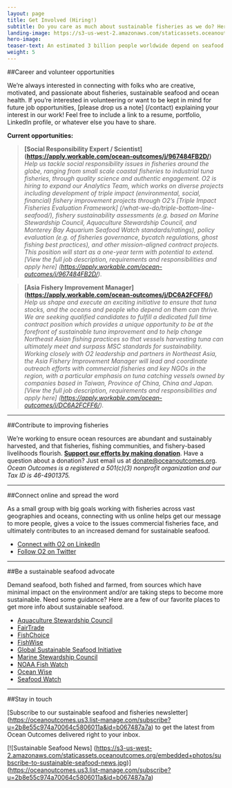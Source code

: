 ```yaml
---
layout: page 
title: Get Involved (Hiring!)
subtitle: Do you care as much about sustainable fisheries as we do? Here are a few ways to contribute.
landing-image: https://s3-us-west-2.amazonaws.com/staticassets.oceanoutcomes.org/rollover+images/join-our-team-rollover.jpg
hero-image:
teaser-text: An estimated 3 billion people worldwide depend on seafood as their primary source of protein. Seafood plays a vital role in food security, ocean health, and local economies. Here’s what you can do to get involved and support more sustainable fisheries.
weight: 5
---
```

##Career and volunteer opportunities

We’re always interested in connecting with folks who are creative, motivated, and passionate about fisheries, sustainable seafood and ocean health. If you’re interested in volunteering or want to be kept in mind for future job opportunities, [please drop us a note] (/contact) explaining your interest in our work! Feel free to include a link to a resume, portfolio, LinkedIn profile, or whatever else you have to share.

**Current opportunities:**  

> **[Social Responsibility Expert / Scientist] (https://apply.workable.com/ocean-outcomes/j/967484FB2D/)**  
> *Help us tackle social responsibility issues in fisheries around the globe, ranging from small scale coastal fisheries to industrial tuna fisheries, through quality science and authentic engagement. O2 is hiring to expand our Analytics Team, which works on diverse projects including development of triple impact (environmental, social, financial) fishery improvement projects through O2’s [Triple Impact Fisheries Evaluation Framework] (/what-we-do/triple-bottom-line-seafood/), fishery sustainability assessments (e.g. based on Marine Stewardship Council, Aquaculture Stewardship Council, and Monterey Bay Aquarium Seafood Watch standards/ratings), policy evaluation (e.g. of fisheries governance, bycatch regulations, ghost fishing best practices), and other mission-aligned contract projects. This position will start as a one-year term with potential to extend. [View the full job description, requirements and responsibilities and apply here] (https://apply.workable.com/ocean-outcomes/j/967484FB2D/).* 

> **[Asia Fishery Improvement Manager] (https://apply.workable.com/ocean-outcomes/j/DC6A2FCFF6/)**  
> *Help us shape and execute an exciting initiative to ensure that tuna stocks, and the oceans and people who depend on them can thrive. We are seeking qualified candidates to fulfill a dedicated full time contract position which provides a unique opportunity to be at the forefront of sustainable tuna improvement and to help change Northeast Asian fishing practices so that vessels harvesting tuna can ultimately meet and surpass MSC standards for sustainability. Working closely with O2 leadership and partners in Northeast Asia, the Asia Fishery Improvement Manager will lead and coordinate outreach efforts with commercial fisheries and key NGOs in the region, with a particular emphasis on tuna catching vessels owned by companies based in Taiwan, Province of China, China and Japan.[View the full job description, requirements and responsibilities and apply here] (https://apply.workable.com/ocean-outcomes/j/DC6A2FCFF6/).* 

-----
##Contribute to improving fisheries

We’re working to ensure ocean resources are abundant and sustainably harvested, and that fisheries, fishing communities, and fishery-based livelihoods flourish. <a href="https://www.paypal.com/cgi-bin/webscr?cmd=_s-xclick&hosted_button_id=M6GDSMR3CKSWJ" target="_blank">**Support our efforts by making donation**</a>. Have a question about a donation? Just email us at <a href="donate@oceanoutcomes.org">donate@oceanoutcomes.org</a>. *Ocean Outcomes is a registered a 501(c)(3) nonprofit organization and our Tax ID is 46-4901375.*

-----
##Connect online and spread the word 

As a small group with big goals working with fisheries across vast geographies and oceans, connecting with us online helps get our message to more people, gives a voice to the issues commercial fisheries face, and ultimately contributes to an increased demand for sustainable seafood.

 * <a href="https://www.linkedin.com/company/oceanoutcomes/" target="_blank">Connect with O2 on LinkedIn</a>
 * <a href="http://www.twitter.com/oceanoutcomes" target="_blank">Follow O2 on Twitter</a>

-----
##Be a sustainable seafood advocate

Demand seafood, both fished and farmed, from sources which have minimal impact on the environment and/or are taking steps to become more sustainable. Need some guidance? Here are a few of our favorite places to get more info about sustainable seafood.
  
 * <a href="http://www.asc-aqua.org/" target="_blank">Aquaculture Stewardship Council</a>
 * <a href="http://fairtradeusa.org/certification/producers/seafood" target="_blank">FairTrade</a>
 * <a href="http://www.fishchoice.com/" target="_blank">FishChoice</a>
 * <a href="https://www.fishwise.org" target="_blank">FishWise</a>
 * <a href="http://www.ourgssi.org" target="_blank">Global Sustainable Seafood Initiative</a>
 * <a href="https://www.msc.org/" target="_blank">Marine Stewardship Council</a>
 * <a href="http://www.fishwatch.gov/" target="_blank">NOAA Fish Watch</a>
 * <a href="http://www.oceanwise.ca/seafood" target="_blank">Ocean Wise</a>
 * <a href="http://www.seafoodwatch.org/" target="_blank">Seafood Watch</a>

-----
##Stay in touch

[Subscribe to our sustainable seafood and fisheries newsletter] (https://oceanoutcomes.us3.list-manage.com/subscribe?u=2b8e55c974a70064c5806011a&id=b067487a7a) to get the latest from Ocean Outcomes delivered right to your inbox.

[![Sustainable Seafood News]
(https://s3-us-west-2.amazonaws.com/staticassets.oceanoutcomes.org/embedded+photos/subscribe-to-sustainable-seafood-news.jpg)] (https://oceanoutcomes.us3.list-manage.com/subscribe?u=2b8e55c974a70064c5806011a&id=b067487a7a)
